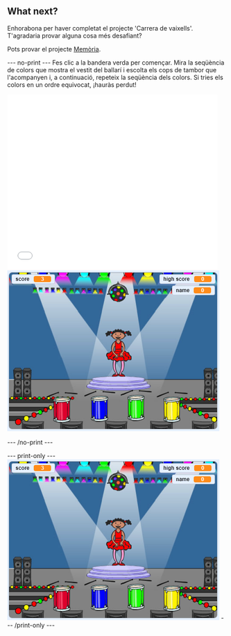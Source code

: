 ## What next?

Enhorabona per haver completat el projecte 'Carrera de vaixells'. T'agradaria provar alguna cosa més desafiant?

Pots provar el projecte [Memòria](https://projects.raspberrypi.org/en/projects/memory?utm_source=pathway&utm_medium=whatnext&utm_campaign=projects).

\--- no-print \--- Fes clic a la bandera verda per començar. Mira la seqüència de colors que mostra el vestit del ballarí i escolta els cops de tambor que l'acompanyen i, a continuació, repeteix la seqüència dels colors. Si tries els colors en un ordre equivocat, ¡hauràs perdut!

<div class="scratch-preview">
  <iframe allowtransparency="true" width="485" height="402" src="//scratch.mit.edu/projects/embed/284452634/?autostart=false" frameborder="0" allowfullscreen scrolling="no" mark="crwd-mark"></iframe> <img src="images/memory-screenshot.png" />
</div>

\--- /no-print \---

\--- print-only \--- ![screenshot of finished game](images/memory-screenshot.png) \--- /print-only \---